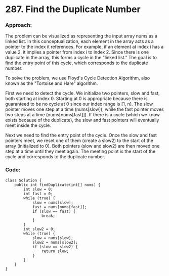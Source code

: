 # 287. Find the Duplicate Number

### Approach:
The problem can be visualized as representing the input array nums as a linked list. In this conceptualization, each element in the array acts as a pointer to the index it references. For example, if an element at index i has a value 2, it implies a pointer from index i to index 2. Since there is one duplicate in the array, this forms a cycle in the "linked list." The goal is to find the entry point of this cycle, which corresponds to the duplicate number.

To solve the problem, we use Floyd's Cycle Detection Algorithm, also known as the "Tortoise and Hare" algorithm.

First we need to detect the cycle. We initialize two pointers, slow and fast, both starting at index 0. Starting at 0 is appropriate because there is guaranteed to be no cycle at 0 since our index range is [1, n]. The slow pointer moves one step at a time (nums[slow]), while the fast pointer moves two steps at a time (nums[nums[fast]]). If there is a cycle (which we know exists because of the duplicate), the slow and fast pointers will eventually meet inside the cycle.

Next we need to find the entry point of the cycle. Once the slow and fast pointers meet, we reset one of them (create a slow2) to the start of the array (initialized to 0). Both pointers (slow and slow2) are then moved one step at a time until they meet again. The meeting point is the start of the cycle and corresponds to the duplicate number.

### Code:
```
class Solution {
    public int findDuplicate(int[] nums) {
        int slow = 0;
        int fast = 0;
        while (true) {
            slow = nums[slow];
            fast = nums[nums[fast]];
            if (slow == fast) {
                break;
            }
        }
        int slow2 = 0;
        while (true) {
            slow = nums[slow];
            slow2 = nums[slow2];
            if (slow == slow2) {
                return slow;
            }
        }
    }
}
```